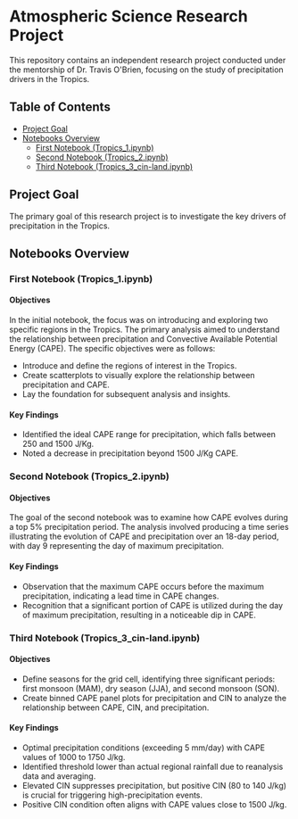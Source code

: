 # Atmospheric Science Research Project

This repository contains an independent research project conducted under the mentorship of Dr. Travis O'Brien, focusing on the study of precipitation drivers in the Tropics.

## Table of Contents

- [Project Goal](#project-goal)
- [Notebooks Overview](#notebooks-overview)
  - [First Notebook (Tropics_1.ipynb)](#first-notebook-tropics_1ipynb)
  - [Second Notebook (Tropics_2.ipynb)](#second-notebook-tropics_2ipynb)
  - [Third Notebook (Tropics_3_cin-land.ipynb)](#third-notebook-tropics_3_cin-landipynb)

## Project Goal

The primary goal of this research project is to investigate the key drivers of precipitation in the Tropics.

## Notebooks Overview

### First Notebook (Tropics_1.ipynb)

#### Objectives

In the initial notebook, the focus was on introducing and exploring two specific regions in the Tropics. The primary analysis aimed to understand the relationship between precipitation and Convective Available Potential Energy (CAPE). The specific objectives were as follows:

- Introduce and define the regions of interest in the Tropics.
- Create scatterplots to visually explore the relationship between precipitation and CAPE.
- Lay the foundation for subsequent analysis and insights.

#### Key Findings

- Identified the ideal CAPE range for precipitation, which falls between 250 and 1500 J/Kg.
- Noted a decrease in precipitation beyond 1500 J/Kg CAPE.

### Second Notebook (Tropics_2.ipynb)

#### Objectives

The goal of the second notebook was to examine how CAPE evolves during a top 5% precipitation period. The analysis involved producing a time series illustrating the evolution of CAPE and precipitation over an 18-day period, with day 9 representing the day of maximum precipitation.

#### Key Findings

- Observation that the maximum CAPE occurs before the maximum precipitation, indicating a lead time in CAPE changes.
- Recognition that a significant portion of CAPE is utilized during the day of maximum precipitation, resulting in a noticeable dip in CAPE.

### Third Notebook (Tropics_3_cin-land.ipynb)

#### Objectives

- Define seasons for the grid cell, identifying three significant periods: first monsoon (MAM), dry season (JJA), and second monsoon (SON).
- Create binned CAPE panel plots for precipitation and CIN to analyze the relationship between CAPE, CIN, and precipitation.

#### Key Findings

- Optimal precipitation conditions (exceeding 5 mm/day) with CAPE values of 1000 to 1750 J/kg.
- Identified threshold lower than actual regional rainfall due to reanalysis data and averaging.
- Elevated CIN suppresses precipitation, but positive CIN (80 to 140 J/kg) is crucial for triggering high-precipitation events.
- Positive CIN condition often aligns with CAPE values close to 1500 J/kg.
